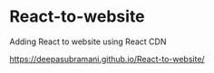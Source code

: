 # React-to-website
Adding React to website using React CDN

https://deepasubramani.github.io/React-to-website/
